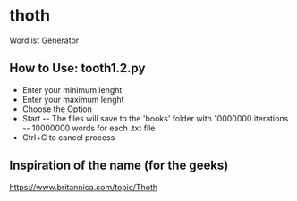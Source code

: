 # thoth
Wordlist Generator
## How to Use: tooth1.2.py
* Enter your minimum lenght
* Enter your maximum lenght
* Choose the Option
* Start
  -- The files will save to the 'books' folder with 10000000 iterations
  -- 10000000 words for each .txt file
* Ctrl+C to cancel process


## Inspiration of the name (for the geeks)
https://www.britannica.com/topic/Thoth
